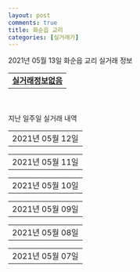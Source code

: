 ```yaml
---
layout: post
comments: true
title: 화순읍 교리
categories: [실거래가]
---
```


2021년 05월 13일 화순읍 교리 실거래 정보

<table>
  <tr>
    <td colspan="4" style="font-weight: bold;"><a href="https://search.naver.com/search.naver?query=실거래정보없음">실거래정보없음</a></td>
  </tr>
    
</table>
    
<div style="margin-top: 50px; margin-bottom: 13px">지난 일주일 실거래 내역</div>

  <table style="width: 100%; margin-bottom: 1px">
      <tr class="header">
        <td>2021년 05월 12일</td>
      </tr>
      <tr class="child" style="display: none">
        <td>
            
        <table>
          <tr>
            <td colspan="4" style="font-weight: bold;"><a href="https://search.naver.com/search.naver?query=힐스테이트 화순">힐스테이트 화순</a></td>
          </tr>

          <tr>
            <td>전매</td>
            <td>16층</td>
            <td>113.7006㎡</td>
            <td>계약일 2021-05-05</td>
          </tr>
          <tr>
            <td colspan="4">47,940</td>
          </tr>
    
        </table>
    
        </td>
      </tr>
  </table>
    
  <table style="width: 100%; margin-bottom: 1px">
      <tr class="header">
        <td>2021년 05월 11일</td>
      </tr>
      <tr class="child" style="display: none">
        <td>
            
        <table>
          <tr>
            <td colspan="4" style="font-weight: bold;"><a href="https://search.naver.com/search.naver?query=힐스테이트 화순">힐스테이트 화순</a></td>
          </tr>

          <tr>
            <td>전매</td>
            <td>27층</td>
            <td>84.6499㎡</td>
            <td>계약일 2021-05-03</td>
          </tr>
          <tr>
            <td colspan="4">34,150</td>
          </tr>
    
          <tr>
            <td>전매</td>
            <td>23층</td>
            <td>84.6499㎡</td>
            <td>계약일 2021-05-07</td>
          </tr>
          <tr>
            <td colspan="4">33,390</td>
          </tr>
    
          <tr>
            <td>전매</td>
            <td>2층</td>
            <td>84.6499㎡</td>
            <td>계약일 2021-05-10</td>
          </tr>
          <tr>
            <td colspan="4">31,650</td>
          </tr>
    
        </table>
    
        </td>
      </tr>
  </table>
    
  <table style="width: 100%; margin-bottom: 1px">
      <tr class="header">
        <td>2021년 05월 10일</td>
      </tr>
      <tr class="child" style="display: none">
        <td>
            
        <table>
          <tr>
            <td colspan="4" style="font-weight: bold;"><a href="https://search.naver.com/search.naver?query=실거래정보없음">실거래정보없음</a></td>
          </tr>

        </table>
    
        </td>
      </tr>
  </table>
    
  <table style="width: 100%; margin-bottom: 1px">
      <tr class="header">
        <td>2021년 05월 09일</td>
      </tr>
      <tr class="child" style="display: none">
        <td>
            
        <table>
          <tr>
            <td colspan="4" style="font-weight: bold;"><a href="https://search.naver.com/search.naver?query=실거래정보없음">실거래정보없음</a></td>
          </tr>

        </table>
    
        </td>
      </tr>
  </table>
    
  <table style="width: 100%; margin-bottom: 1px">
      <tr class="header">
        <td>2021년 05월 08일</td>
      </tr>
      <tr class="child" style="display: none">
        <td>
            
        <table>
          <tr>
            <td colspan="4" style="font-weight: bold;"><a href="https://search.naver.com/search.naver?query=힐스테이트 화순">힐스테이트 화순</a></td>
          </tr>

          <tr>
            <td>전매</td>
            <td>11층</td>
            <td>84.6607㎡</td>
            <td>계약일 2021-04-26</td>
          </tr>
          <tr>
            <td colspan="4">33,030</td>
          </tr>
    
        </table>
    
        </td>
      </tr>
  </table>
    
  <table style="width: 100%; margin-bottom: 1px">
      <tr class="header">
        <td>2021년 05월 07일</td>
      </tr>
      <tr class="child" style="display: none">
        <td>
            
        <table>
          <tr>
            <td colspan="4" style="font-weight: bold;"><a href="https://search.naver.com/search.naver?query=힐스테이트 화순">힐스테이트 화순</a></td>
          </tr>

          <tr>
            <td>전매</td>
            <td>22층</td>
            <td>84.6607㎡</td>
            <td>계약일 2021-05-06</td>
          </tr>
          <tr>
            <td colspan="4">34,630</td>
          </tr>
    
          <tr>
            <td>전매</td>
            <td>21층</td>
            <td>84.6499㎡</td>
            <td>계약일 2021-04-28</td>
          </tr>
          <tr>
            <td colspan="4">33,850</td>
          </tr>
    
          <tr>
            <td>전매</td>
            <td>9층</td>
            <td>84.6499㎡</td>
            <td>계약일 2021-04-21</td>
          </tr>
          <tr>
            <td colspan="4">32,550</td>
          </tr>
    
          <tr>
            <td>전매</td>
            <td>23층</td>
            <td>84.6607㎡</td>
            <td>계약일 2021-04-14</td>
          </tr>
          <tr>
            <td colspan="4">32,380</td>
          </tr>
    
          <tr>
            <td>전매</td>
            <td>18층</td>
            <td>84.6607㎡</td>
            <td>계약일 2021-04-23</td>
          </tr>
          <tr>
            <td colspan="4">31,730</td>
          </tr>
    
          <tr>
            <td>전매</td>
            <td>15층</td>
            <td>84.6607㎡</td>
            <td>계약일 2021-05-01</td>
          </tr>
          <tr>
            <td colspan="4">31,204</td>
          </tr>
    
          <tr>
            <td>전매</td>
            <td>7층</td>
            <td>84.6607㎡</td>
            <td>계약일 2021-04-17</td>
          </tr>
          <tr>
            <td colspan="4">30,230</td>
          </tr>
    
        </table>
    
        </td>
      </tr>
  </table>
    


